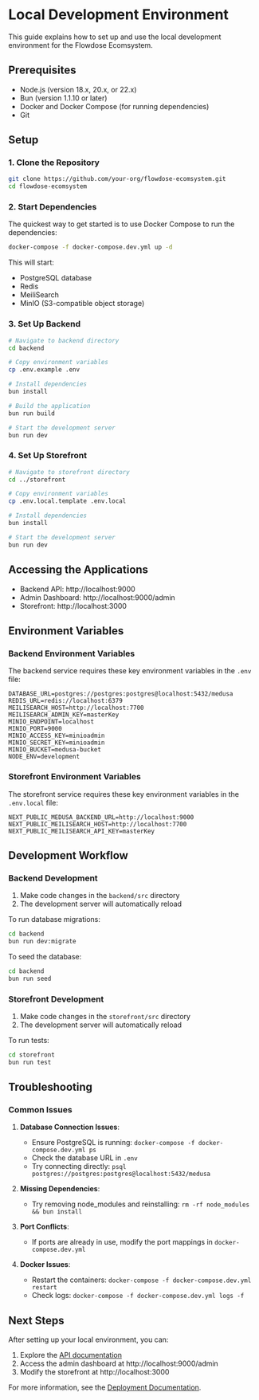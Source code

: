 # Local Development Environment

This guide explains how to set up and use the local development environment for the Flowdose Ecomsystem.

## Prerequisites

- Node.js (version 18.x, 20.x, or 22.x)
- Bun (version 1.1.10 or later)
- Docker and Docker Compose (for running dependencies)
- Git

## Setup

### 1. Clone the Repository

```bash
git clone https://github.com/your-org/flowdose-ecomsystem.git
cd flowdose-ecomsystem
```

### 2. Start Dependencies

The quickest way to get started is to use Docker Compose to run the dependencies:

```bash
docker-compose -f docker-compose.dev.yml up -d
```

This will start:
- PostgreSQL database
- Redis
- MeiliSearch
- MinIO (S3-compatible object storage)

### 3. Set Up Backend

```bash
# Navigate to backend directory
cd backend

# Copy environment variables
cp .env.example .env

# Install dependencies
bun install

# Build the application
bun run build

# Start the development server
bun run dev
```

### 4. Set Up Storefront

```bash
# Navigate to storefront directory
cd ../storefront

# Copy environment variables
cp .env.local.template .env.local

# Install dependencies
bun install

# Start the development server
bun run dev
```

## Accessing the Applications

- Backend API: http://localhost:9000
- Admin Dashboard: http://localhost:9000/admin
- Storefront: http://localhost:3000

## Environment Variables

### Backend Environment Variables

The backend service requires these key environment variables in the `.env` file:

```
DATABASE_URL=postgres://postgres:postgres@localhost:5432/medusa
REDIS_URL=redis://localhost:6379
MEILISEARCH_HOST=http://localhost:7700
MEILISEARCH_ADMIN_KEY=masterKey
MINIO_ENDPOINT=localhost
MINIO_PORT=9000
MINIO_ACCESS_KEY=minioadmin
MINIO_SECRET_KEY=minioadmin
MINIO_BUCKET=medusa-bucket
NODE_ENV=development
```

### Storefront Environment Variables

The storefront service requires these key environment variables in the `.env.local` file:

```
NEXT_PUBLIC_MEDUSA_BACKEND_URL=http://localhost:9000
NEXT_PUBLIC_MEILISEARCH_HOST=http://localhost:7700
NEXT_PUBLIC_MEILISEARCH_API_KEY=masterKey
```

## Development Workflow

### Backend Development

1. Make code changes in the `backend/src` directory
2. The development server will automatically reload

To run database migrations:

```bash
cd backend
bun run dev:migrate
```

To seed the database:

```bash
cd backend
bun run seed
```

### Storefront Development

1. Make code changes in the `storefront/src` directory
2. The development server will automatically reload

To run tests:

```bash
cd storefront
bun run test
```

## Troubleshooting

### Common Issues

1. **Database Connection Issues**:
   - Ensure PostgreSQL is running: `docker-compose -f docker-compose.dev.yml ps`
   - Check the database URL in `.env`
   - Try connecting directly: `psql postgres://postgres:postgres@localhost:5432/medusa`

2. **Missing Dependencies**:
   - Try removing node_modules and reinstalling: `rm -rf node_modules && bun install`

3. **Port Conflicts**:
   - If ports are already in use, modify the port mappings in `docker-compose.dev.yml`

4. **Docker Issues**:
   - Restart the containers: `docker-compose -f docker-compose.dev.yml restart`
   - Check logs: `docker-compose -f docker-compose.dev.yml logs -f`

## Next Steps

After setting up your local environment, you can:

1. Explore the [API documentation](http://localhost:9000/api-docs)
2. Access the admin dashboard at http://localhost:9000/admin
3. Modify the storefront at http://localhost:3000

For more information, see the [Deployment Documentation](../deployment/README.md). 